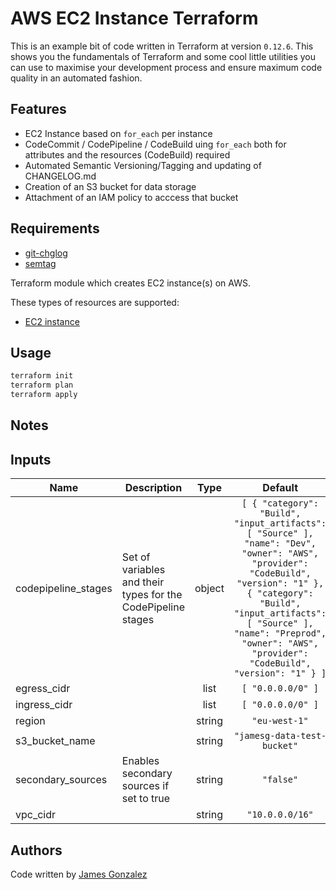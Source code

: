 # AWS EC2 Instance Terraform 

This is an example bit of code written in Terraform at version `0.12.6`. This shows you the fundamentals of Terraform and some cool little utilities you can use to maximise your development process and ensure maximum code quality in an automated fashion.

## Features
* EC2 Instance based on `for_each` per instance
* CodeCommit / CodePipeline / CodeBuild uing `for_each` both for attributes and the resources (CodeBuild) required
* Automated Semantic Versioning/Tagging and updating of CHANGELOG.md
* Creation of an S3 bucket for data storage
* Attachment of an IAM policy to acccess that bucket


## Requirements
* [git-chglog](https://github.com/git-chglog/git-chglog)
* [semtag](https://github.com/pnikosis/semtag)

Terraform module which creates EC2 instance(s) on AWS.

These types of resources are supported:

* [EC2 instance](https://www.terraform.io/docs/providers/aws/r/instance.html)


## Usage
```bash
terraform init
terraform plan
terraform apply
```


## Notes


<!-- BEGINNING OF PRE-COMMIT-TERRAFORM DOCS HOOK -->
## Inputs

| Name | Description | Type | Default | Required |
|------|-------------|:----:|:-----:|:-----:|
| codepipeline\_stages | Set of variables and their types for the CodePipeline stages | object | `[ { "category": "Build", "input_artifacts": [ "Source" ], "name": "Dev", "owner": "AWS", "provider": "CodeBuild", "version": "1" }, { "category": "Build", "input_artifacts": [ "Source" ], "name": "Preprod", "owner": "AWS", "provider": "CodeBuild", "version": "1" } ]` | no |
| egress\_cidr |  | list | `[ "0.0.0.0/0" ]` | no |
| ingress\_cidr |  | list | `[ "0.0.0.0/0" ]` | no |
| region |  | string | `"eu-west-1"` | no |
| s3\_bucket\_name |  | string | `"jamesg-data-test-bucket"` | no |
| secondary\_sources | Enables secondary sources if set to true | string | `"false"` | no |
| vpc\_cidr |  | string | `"10.0.0.0/16"` | no |

<!-- END OF PRE-COMMIT-TERRAFORM DOCS HOOK -->

## Authors

Code written by [James Gonzalez](https://github.com/cultavix)
